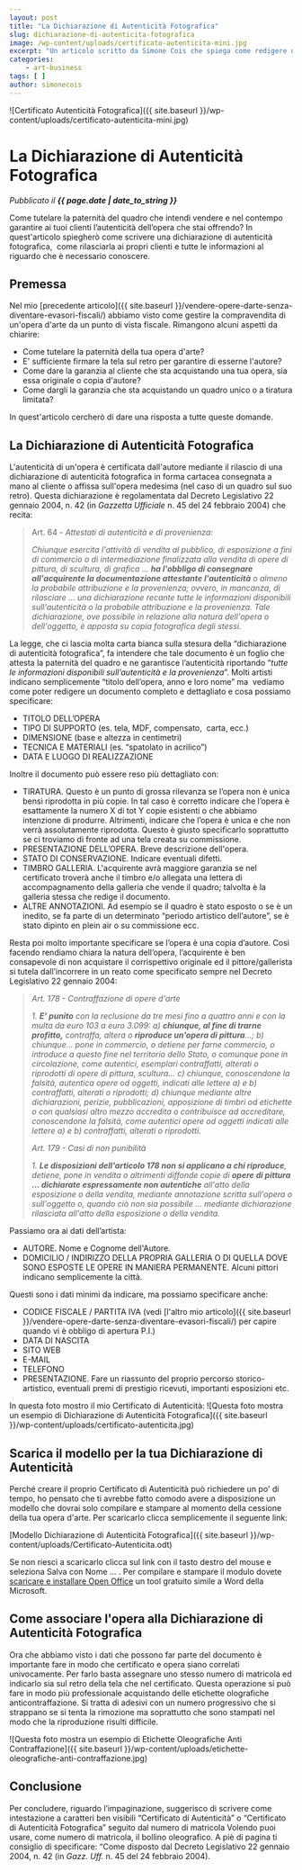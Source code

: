 ```yaml
---
layout: post
title: "La Dichiarazione di Autenticità Fotografica"
slug: dichiarazione-di-autenticita-fotografica
image: /wp-content/uploads/certificato-autenticita-mini.jpg
excerpt: "Un articolo scritto da Simone Cois che spiega come redigere una Dichiarazione di Autenticità Fotografica per opere di pittura, scultura, e fotografia."
categories:
    - art-business
tags: [ ]
author: simonecois
---
```


![Certificato Autenticità Fotografica]({{ site.baseurl }}/wp-content/uploads/certificato-autenticita-mini.jpg)

# La Dichiarazione di Autenticità Fotografica
_Pubblicato il **{{ page.date | date_to_string }}**_

Come tutelare la paternità del quadro che intendi vendere e nel contempo garantire ai tuoi clienti l’autenticità dell’opera che stai offrendo? In quest'articolo spiegherò come scrivere una dichiarazione di autenticità fotografica,  come rilasciarla ai propri clienti e tutte le informazioni al riguardo che è necessario conoscere.

## Premessa

Nel mio [precedente articolo]({{ site.baseurl }}/vendere-opere-darte-senza-diventare-evasori-fiscali/) abbiamo visto come gestire la compravendita di un'opera d'arte da un punto di vista fiscale. Rimangono alcuni aspetti da chiarire:

- Come tutelare la paternità della tua opera d'arte?
- E' sufficiente firmare la tela sul retro per garantire di esserne l'autore?
- Come dare la garanzia al cliente che sta acquistando una tua opera, sia essa originale o copia d'autore?
- Come dargli la garanzia che sta acquistando un quadro unico o a tiratura limitata?

In quest'articolo cercherò di dare una risposta a tutte queste domande.

## La Dichiarazione di Autenticità Fotografica

L'autenticità di un'opera è certificata dall'autore mediante il rilascio di una dichiarazione di autenticità fotografica in forma cartacea consegnata a mano al cliente o affissa sull'opera medesima (nel caso di un quadro sul suo retro). Questa dichiarazione è regolamentata dal Decreto Legislativo 22 gennaio 2004, n. 42 (in _Gazzetta Ufficiale_ n. 45 del 24 febbraio 2004) che recita:

> Art. 64 - _Attestati di autenticità e di provenienza:_
> 
> _Chiunque esercita l'attività di vendita al pubblico, di esposizione a fini di commercio o di intermediazione finalizzata alla vendita di opere di pittura, di scultura, di grafica … **ha l'obbligo di consegnare all'acquirente la documentazione attestante l'autenticità** o almeno la probabile attribuzione e la provenienza; ovvero, in mancanza, di rilasciare … una dichiarazione recante tutte le informazioni disponibili sull'autenticità o la probabile attribuzione e la provenienza. Tale dichiarazione, ove possibile in relazione alla natura dell'opera o dell'oggetto, è apposta su copia fotografica degli stessi._

La legge, che ci lascia molta carta bianca sulla stesura della “dichiarazione di autenticità fotografica”, fa intendere che tale documento è un foglio che attesta la paternità del quadro e ne garantisce l’autenticità riportando “_tutte le informazioni disponibili sull’autenticità e la provenienza_”. Molti artisti indicano semplicemente “titolo dell’opera, anno e loro nome” ma  vediamo come poter redigere un documento completo e dettagliato e cosa possiamo specificare:

- TITOLO DELL’OPERA
- TIPO DI SUPPORTO (es. tela, MDF, compensato,  carta, ecc.)
- DIMENSIONE (base e altezza in centimetri)
- TECNICA E MATERIALI (es. “spatolato in acrilico”)
- DATA E LUOGO DI REALIZZAZIONE

Inoltre il documento può essere reso più dettagliato con:

- TIRATURA. Questo è un punto di grossa rilevanza se l’opera non è unica bensì riprodotta in più copie. In tal caso è corretto indicare che l’opera è esattamente la numero X di tot Y copie esistenti o che abbiamo intenzione di produrre. Altrimenti, indicare che l’opera è unica e che non verrà assolutamente riprodotta. Questo è giusto specificarlo soprattutto se ci troviamo di fronte ad una tela creata su commissione.
- PRESENTAZIONE DELL’OPERA. Breve descrizione dell'opera.
- STATO DI CONSERVAZIONE. Indicare eventuali difetti.
- TIMBRO GALLERIA. L'acquirente avrà maggiore garanzia se nel certificato troverà anche il timbro e/o allegata una lettera di accompagnamento della galleria che vende il quadro; talvolta è la galleria stessa che redige il documento.
- ALTRE ANNOTAZIONI. Ad esempio se il quadro è stato esposto o se è un inedito, se fa parte di un determinato “periodo artistico dell’autore”, se è stato dipinto en plein air o su commissione ecc.

Resta poi molto importante specificare se l’opera è una copia d’autore. Così facendo rendiamo chiara la natura dell’opera, l’acquirente è ben consapevole di non acquistare il corrispettivo originale ed il pittore/gallerista si tutela dall’incorrere in un reato come specificato sempre nel Decreto Legislativo 22 gennaio 2004:

> _Art. 178 - Contraffazione di opere d'arte_
> 
> _1\. **E' punito** con la reclusione da tre mesi fino a quattro anni e con la multa da euro 103 a euro 3.099:_ _a) **chiunque, al fine di trarne profitto,** contraffa, altera o **riproduce un'opera di pittura**…;_ _b) chiunque… pone in commercio, o detiene per farne commercio, o introduce a questo fine nel territorio dello Stato, o comunque pone in circolazione, come autentici, esemplari contraffatti, alterati o riprodotti di opere di pittura, scultura…_ _c) chiunque, conoscendone la falsità, autentica opere od oggetti, indicati alle lettere a) e b) contraffatti, alterati o riprodotti;_ _d) chiunque mediante altre dichiarazioni, perizie, pubblicazioni, apposizione di timbri od etichette o con qualsiasi altro mezzo accredita o contribuisce ad accreditare, conoscendone la falsità, come autentici opere od oggetti indicati alle lettere a) e b) contraffatti, alterati o riprodotti._
> 
> _Art. 179 - Casi di non punibilità_
> 
> _1\. **Le disposizioni dell'articolo 178 non si applicano a chi riproduce**, detiene, pone in vendita o altrimenti diffonde copie di **opere di pittura … dichiarate espressamente non autentiche** all'atto della esposizione o della vendita, mediante annotazione scritta sull'opera o sull'oggetto o, quando ciò non sia possibile … mediante dichiarazione rilasciata all'atto della esposizione o della vendita._

Passiamo ora ai dati dell’artista:

- AUTORE. Nome e Cognome dell'Autore.
- DOMICILIO / INDIRIZZO DELLA PROPRIA GALLERIA O DI QUELLA DOVE SONO ESPOSTE LE OPERE IN MANIERA PERMANENTE. Alcuni pittori indicano semplicemente la città.

Questi sono i dati minimi da indicare, ma possiamo specificare anche:

- CODICE FISCALE / PARTITA IVA (vedi [l'altro mio articolo]({{ site.baseurl }}/vendere-opere-darte-senza-diventare-evasori-fiscali/) per capire quando vi è obbligo di apertura P.I.)
- DATA DI NASCITA
- SITO WEB
- E-MAIL
- TELEFONO
- PRESENTAZIONE. Fare un riassunto del proprio percorso storico-artistico, eventuali premi di prestigio ricevuti, importanti esposizioni etc.

In questa foto mostro il mio Certificato di Autenticità: ![Questa foto mostra un esempio di Dichiarazione di Autenticità Fotografica]({{ site.baseurl }}/wp-content/uploads/certificato-autenticita.jpg)

## Scarica il modello per la tua Dichiarazione di Autenticità

Perché creare il proprio Certificato di Autenticità può richiedere un po' di tempo, ho pensato che ti avrebbe fatto comodo avere a disposizione un modello che dovrai solo compilare e stampare al momento della cessione della tua opera d'arte. Per scaricarlo clicca semplicemente il seguente link:

[Modello Dichiarazione di Autenticità Fotografica]({{ site.baseurl }}/wp-content/uploads/Certificato-Autenticita.odt)

Se non riesci a scaricarlo clicca sul link con il tasto destro del mouse e seleziona Salva con Nome ... . Per compilare e stampare il modulo dovete [scaricare e installare Open Office](https://www.openoffice.org/download/) un tool gratuito simile a Word della Microsoft.

## Come associare l'opera alla Dichiarazione di Autenticità Fotografica

Ora che abbiamo visto i dati che possono far parte del documento è importante fare in modo che certificato e opera siano correlati univocamente. Per farlo basta assegnare uno stesso numero di matricola ed indicarlo sia sul retro della tela che nel certificato. Questa operazione si può fare in modo più professionale acquistando delle etichette olografiche anticontraffazione. Si tratta di adesivi con un numero progressivo che si strappano se si tenta la rimozione ma soprattutto che sono stampati nel modo che la riproduzione risulti difficile.

![Questa foto mostra un esempio di Etichette Oleografiche Anti Contraffazione]({{ site.baseurl }}/wp-content/uploads/etichette-oleografiche-anti-contraffazione.jpg)

## Conclusione

Per concludere, riguardo l’impaginazione, suggerisco di scrivere come intestazione a caratteri ben visibili “Certificato di Autenticità” o “Certificato di Autenticità Fotografica” seguito dal numero di matricola Volendo puoi usare, come numero di matricola, il bollino oleografico. A piè di pagina ti consiglio di specificare: “Come disposto dal Decreto Legislativo 22 gennaio 2004, n. 42 (in _Gazz. Uff._ n. 45 del 24 febbraio 2004).
